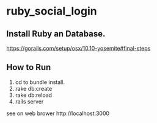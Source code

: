 # ruby_social_login

## Install Ruby an Database.
  https://gorails.com/setup/osx/10.10-yosemite#final-steps
  
  
## How to Run
 1. cd to <root-floder>  bundle install.
 2. rake db:create
 3. rake db:reload
 4. rails server
  
 see on web brower http://localhost:3000
